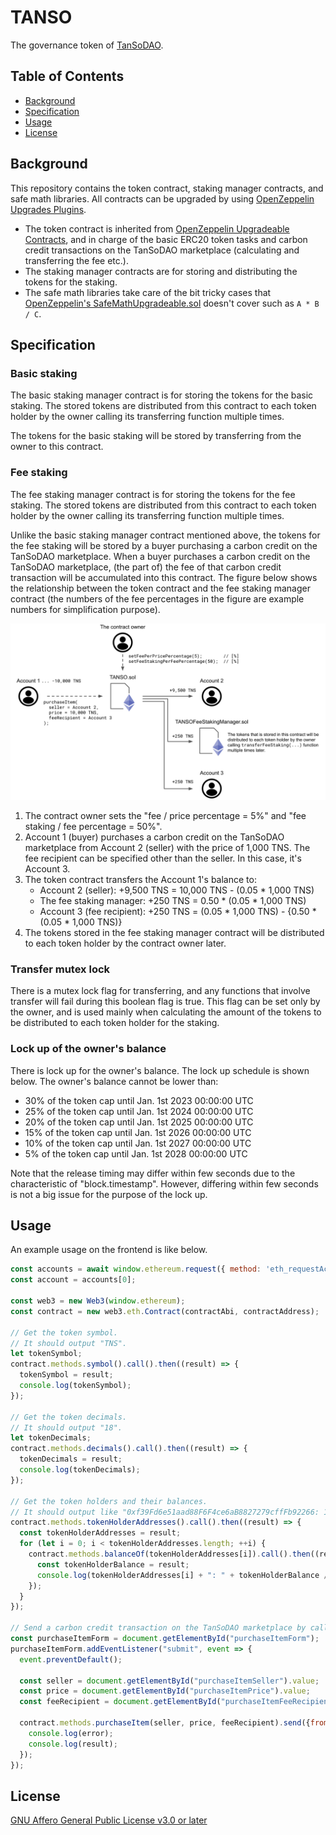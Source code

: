 # TANSO

The governance token of [TanSoDAO](https://tansodao.io/).

## Table of Contents

- [Background](#background)
- [Specification](#specification)
- [Usage](#usage)
- [License](#license)

## Background

This repository contains the token contract, staking manager contracts, and safe math libraries.
All contracts can be upgraded by using [OpenZeppelin Upgrades Plugins](https://docs.openzeppelin.com/upgrades-plugins/1.x/).
* The token contract is inherited from [OpenZeppelin Upgradeable Contracts](https://github.com/OpenZeppelin/openzeppelin-contracts-upgradeable), and in charge of the basic ERC20 token tasks and carbon credit transactions on the TanSoDAO marketplace (calculating and transferring the fee etc.).
* The staking manager contracts are for storing and distributing the tokens for the staking.
* The safe math libraries take care of the bit tricky cases that [OpenZeppelin's SafeMathUpgradeable.sol](https://github.com/OpenZeppelin/openzeppelin-contracts-upgradeable/blob/master/contracts/utils/math/SafeMathUpgradeable.sol) doesn't cover such as `A * B / C`.

## Specification

### Basic staking

The basic staking manager contract is for storing the tokens for the basic staking.
The stored tokens are distributed from this contract to each token holder by the owner calling its transferring function multiple times.

The tokens for the basic staking will be stored by transferring from the owner to this contract.

### Fee staking

The fee staking manager contract is for storing the tokens for the fee staking.
The stored tokens are distributed from this contract to each token holder by the owner calling its transferring function multiple times.

Unlike the basic staking manager contract mentioned above, the tokens for the fee staking will be stored by a buyer purchasing a carbon credit on the TanSoDAO marketplace.
When a buyer purchases a carbon credit on the TanSoDAO marketplace, (the part of) the fee of that carbon credit transaction will be accumulated into this contract.
The figure below shows the relationship between the token contract and the fee staking manager contract (the numbers of the fee percentages in the figure are example numbers for simplification purpose).

![./assets/README_image/background_fig1.png](./assets/README_image/background_fig1.png)

1. The contract owner sets the "fee / price percentage = 5%" and "fee staking / fee percentage = 50%".
2. Account 1 (buyer) purchases a carbon credit on the TanSoDAO marketplace from Account 2 (seller) with the price of 1,000 TNS. The fee recipient can be specified other than the seller. In this case, it's Account 3.
3. The token contract transfers the Account 1's balance to:
    * Account 2 (seller): +9,500 TNS = 10,000 TNS - (0.05 * 1,000 TNS)
    * The fee staking manager: +250 TNS = 0.50 * (0.05 * 1,000 TNS)
    * Account 3 (fee recipient): +250 TNS = (0.05 * 1,000 TNS) - {0.50 * (0.05 * 1,000 TNS)}
4. The tokens stored in the fee staking manager contract will be distributed to each token holder by the contract owner later.

### Transfer mutex lock

There is a mutex lock flag for transferring, and any functions that involve transfer will fail during this boolean flag is true.
This flag can be set only by the owner, and is used mainly when calculating the amount of the tokens to be distributed to each token holder for the staking.

### Lock up of the owner's balance

There is lock up for the owner's balance. 
The lock up schedule is shown below.
The owner's balance cannot be lower than:
  * 30% of the token cap until Jan. 1st 2023 00:00:00 UTC
  * 25% of the token cap until Jan. 1st 2024 00:00:00 UTC
  * 20% of the token cap until Jan. 1st 2025 00:00:00 UTC
  * 15% of the token cap until Jan. 1st 2026 00:00:00 UTC
  * 10% of the token cap until Jan. 1st 2027 00:00:00 UTC
  *  5% of the token cap until Jan. 1st 2028 00:00:00 UTC

Note that the release timing may differ within few seconds due to the characteristic of "block.timestamp".
However, differing within few seconds is not a big issue for the purpose of the lock up.

## Usage

An example usage on the frontend is like below.

```javascript
const accounts = await window.ethereum.request({ method: 'eth_requestAccounts' });
const account = accounts[0];

const web3 = new Web3(window.ethereum);
const contract = new web3.eth.Contract(contractAbi, contractAddress);

// Get the token symbol.
// It should output "TNS".
let tokenSymbol;
contract.methods.symbol().call().then((result) => {
  tokenSymbol = result;
  console.log(tokenSymbol);
});

// Get the token decimals.
// It should output "18".
let tokenDecimals;
contract.methods.decimals().call().then((result) => {
  tokenDecimals = result;
  console.log(tokenDecimals);
});

// Get the token holders and their balances.
// It should output like "0xf39Fd6e51aad88F6F4ce6aB8827279cffFb92266: 100 TNS".
contract.methods.tokenHolderAddresses().call().then((result) => {
  const tokenHolderAddresses = result;
  for (let i = 0; i < tokenHolderAddresses.length; ++i) {
    contract.methods.balanceOf(tokenHolderAddresses[i]).call().then((result) => {
      const tokenHolderBalance = result;
      console.log(tokenHolderAddresses[i] + ": " + tokenHolderBalance / (10.0 ** tokenDecimals) + " " + tokenSymbol);
    });
  }
});

// Send a carbon credit transaction on the TanSoDAO marketplace by calling `purchaseItem()` function.
const purchaseItemForm = document.getElementById("purchaseItemForm");
purchaseItemForm.addEventListener("submit", event => {
  event.preventDefault();

  const seller = document.getElementById("purchaseItemSeller").value;
  const price = document.getElementById("purchaseItemPrice").value;
  const feeRecipient = document.getElementById("purchaseItemFeeRecipient").value;

  contract.methods.purchaseItem(seller, price, feeRecipient).send({from: account}).then((error, result) => {
    console.log(error);
    console.log(result);
  });
});
```

## License

[GNU Affero General Public License v3.0 or later](https://spdx.org/licenses/AGPL-3.0-or-later.html)
